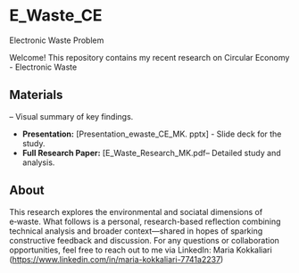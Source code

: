# E_Waste_CE
Electronic Waste Problem


Welcome! This repository contains my recent research on Circular Economy - Electronic Waste

## Materials

– Visual summary of key findings.  
- **Presentation:** [Presentation_ewaste_CE_MK. pptx] - Slide deck for the study.  
- **Full Research Paper:** [E_Waste_Research_MK.pdf– Detailed study and analysis.

## About

This research explores the environmental and sociatal dimensions of e‑waste. What follows is a personal, research-based reflection combining technical analysis and broader context—shared in hopes of sparking constructive feedback and discussion.
For any questions or collaboration opportunities, feel free to reach out to me via LinkedIn: Maria Kokkaliari (https://www.linkedin.com/in/maria-kokkaliari-7741a2237) 
